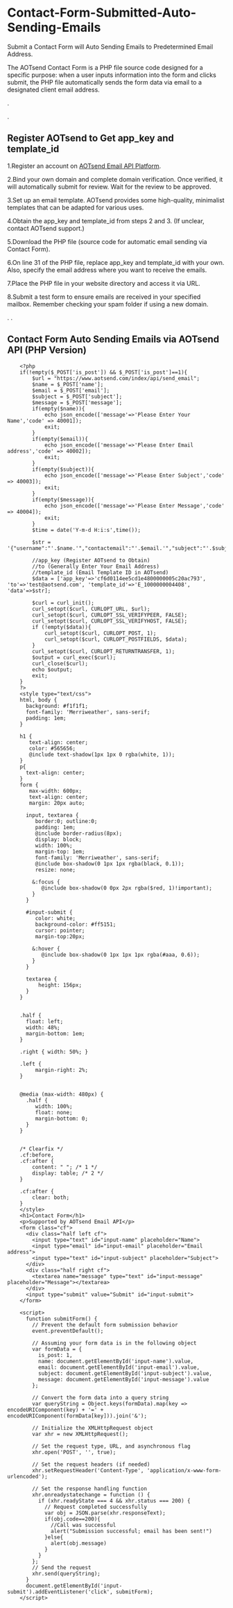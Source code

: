 # Contact-Form-Submitted-Auto-Sending-Emails
Submit a Contact Form will Auto Sending Emails to Predetermined Email Address.

The AOTsend Contact Form is a PHP file source code designed for a specific purpose: when a user inputs information into the form and clicks submit, the PHP file automatically sends the form data via email to a designated client email address.

.

.

## Register AOTsend to Get app_key and template_id


1.Register an account on [AOTsend Email API Platform](https://www.aotsend.com).

2.Bind your own domain and complete domain verification. Once verified, it will automatically submit for review. Wait for the review to be approved.

3.Set up an email template. AOTsend provides some high-quality, minimalist templates that can be adapted for various uses.

4.Obtain the app_key and template_id from steps 2 and 3. (If unclear, contact AOTsend support.)

5.Download the PHP file (source code for automatic email sending via Contact Form).

6.On line 31 of the PHP file, replace app_key and template_id with your own. Also, specify the email address where you want to receive the emails.

7.Place the PHP file in your website directory and access it via URL.

8.Submit a test form to ensure emails are received in your specified mailbox. Remember checking your spam folder if using a new domain.


.
.


## Contact Form Auto Sending Emails via AOTsend API (PHP Version)

        <?php
        if(!empty($_POST['is_post']) && $_POST['is_post']==1){
            $url = "https://www.aotsend.com/index/api/send_email";
            $name = $_POST['name'];
            $email = $_POST['email'];
            $subject = $_POST['subject'];
            $message = $_POST['message'];
            if(empty($name)){
                echo json_encode(['message'=>'Please Enter Your Name','code' => 40001]);
                exit;
            }
            if(empty($email)){
                echo json_encode(['message'=>'Please Enter Email address','code' => 40002]);
                exit;
            }
            if(empty($subject)){
                echo json_encode(['message'=>'Please Enter Subject','code' => 40003]);
                exit;
            }
            if(empty($message)){
                echo json_encode(['message'=>'Please Enter Message','code' => 40004]);
                exit;
            }
            $time = date('Y-m-d H:i:s',time());
        
            $str = '{"username":"'.$name.'","contactemail":"'.$email.'","subject":"'.$subject.'","content":"'.$message.'","time":"'.$time.'"}';
        
            //app_key (Register AOTsend to Obtain)
            //to (Generally Enter Your Email Address)
            //template_id (Email Template ID in AOTsend)
            $data = ['app_key'=>'cf6d0114ee5cd1e4800000005c20ac793', 'to'=>'test@aotsend.com', 'template_id'=>'E_1000000004408', 'data'=>$str];
        
            $curl = curl_init();
            curl_setopt($curl, CURLOPT_URL, $url);
            curl_setopt($curl, CURLOPT_SSL_VERIFYPEER, FALSE);
            curl_setopt($curl, CURLOPT_SSL_VERIFYHOST, FALSE);
            if (!empty($data)){
                curl_setopt($curl, CURLOPT_POST, 1);
                curl_setopt($curl, CURLOPT_POSTFIELDS, $data);
            }
            curl_setopt($curl, CURLOPT_RETURNTRANSFER, 1);
            $output = curl_exec($curl);
            curl_close($curl);
            echo $output;
            exit;
        }
        ?>
        <style type="text/css">
        html, body {
          background: #f1f1f1;
          font-family: 'Merriweather', sans-serif;
          padding: 1em;
        }
        
        h1 {
           text-align: center;
           color: #565656;
           @include text-shadow(1px 1px 0 rgba(white, 1));
        }
        p{
          text-align: center;
        }
        form {
           max-width: 600px;
           text-align: center;
           margin: 20px auto;
          
          input, textarea {
             border:0; outline:0;
             padding: 1em;
             @include border-radius(8px);
             display: block;
             width: 100%;
             margin-top: 1em;
             font-family: 'Merriweather', sans-serif;
             @include box-shadow(0 1px 1px rgba(black, 0.1));
             resize: none;
            
            &:focus {
               @include box-shadow(0 0px 2px rgba($red, 1)!important);
            }
          }
          
          #input-submit {
             color: white; 
             background-color: #ff5151;
             cursor: pointer;
             margin-top:20px;
            
            &:hover {
               @include box-shadow(0 1px 1px 1px rgba(#aaa, 0.6)); 
            }
          }
          
          textarea {
              height: 156px;
          }
        }
        
        
        .half {
          float: left;
          width: 48%;
          margin-bottom: 1em;
        }
        
        .right { width: 50%; }
        
        .left {
             margin-right: 2%; 
        }
        
        
        @media (max-width: 480px) {
          .half {
             width: 100%; 
             float: none;
             margin-bottom: 0; 
          }
        }
        
        
        /* Clearfix */
        .cf:before,
        .cf:after {
            content: " "; /* 1 */
            display: table; /* 2 */
        }
        
        .cf:after {
            clear: both;
        }
        </style>
        <h1>Contact Form</h1>
        <p>Supported by AOTsend Email API</p>
        <form class="cf">
          <div class="half left cf">
            <input type="text" id="input-name" placeholder="Name">
            <input type="email" id="input-email" placeholder="Email address">
            <input type="text" id="input-subject" placeholder="Subject">
          </div>
          <div class="half right cf">
            <textarea name="message" type="text" id="input-message" placeholder="Message"></textarea>
          </div>  
          <input type="submit" value="Submit" id="input-submit">
        </form>
        
        <script>
          function submitForm() {
            // Prevent the default form submission behavior
            event.preventDefault();
        
            // Assuming your form data is in the following object
            var formData = {
              is_post: 1,
              name: document.getElementById('input-name').value,
              email: document.getElementById('input-email').value,
              subject: document.getElementById('input-subject').value,
              message: document.getElementById('input-message').value
            };
        
            // Convert the form data into a query string
            var queryString = Object.keys(formData).map(key => encodeURIComponent(key) + '=' + encodeURIComponent(formData[key])).join('&');
        
            // Initialize the XMLHttpRequest object
            var xhr = new XMLHttpRequest();
        
            // Set the request type, URL, and asynchronous flag
            xhr.open('POST', '', true);
        
            // Set the request headers (if needed)
            xhr.setRequestHeader('Content-Type', 'application/x-www-form-urlencoded');
        
            // Set the response handling function
            xhr.onreadystatechange = function () {
              if (xhr.readyState === 4 && xhr.status === 200) {
                // Request completed successfully
                var obj = JSON.parse(xhr.responseText);
                if(obj.code==200){
                  //Call was successful
                  alert("Submission successful; email has been sent!")
                }else{
                  alert(obj.message)
                }
              }
            };
            // Send the request
            xhr.send(queryString);
          }
          document.getElementById('input-submit').addEventListener('click', submitForm);
        </script>

